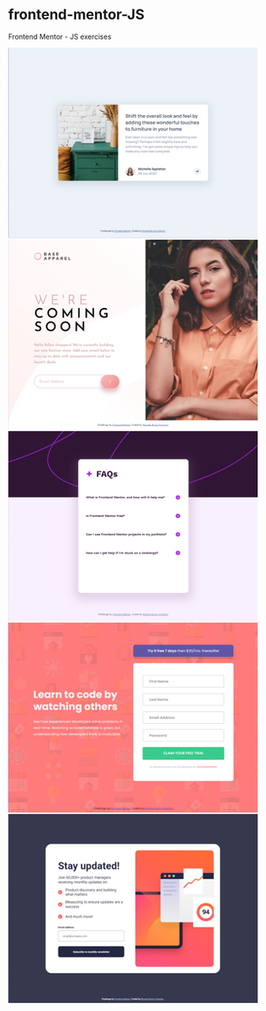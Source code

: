 # frontend-mentor-JS
 Frontend Mentor - JS exercises
 
![](article-preview-component/images/screenshot-1.png)
![](base-apparel-coming-soon/images/screenshot-1.png)
![](faq-accordion/assets/images/screenshot-1.png)
![](intro-component-with-signup-form/images/screenshot-1.png)
![](newsletter-sign-up-with-success-message/assets/images/screenshot-1.png)
 
